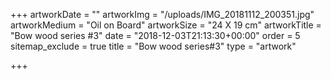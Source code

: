 +++
artworkDate = ""
artworkImg = "/uploads/IMG_20181112_200351.jpg"
artworkMedium = "Oil on Board"
artworkSize = "24 X 19 cm"
artworkTitle = "Bow wood series #3"
date = "2018-12-03T21:13:30+00:00"
order = 5
sitemap_exclude = true
title = "Bow wood series#3"
type = "artwork"

+++
